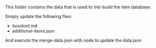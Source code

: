 This folder contains the data that is used to (re)-build the item database.

Simply update the following files:
- bossloot.md
- additional-items.json

And execute the merge-data.json with node to update the data.json

